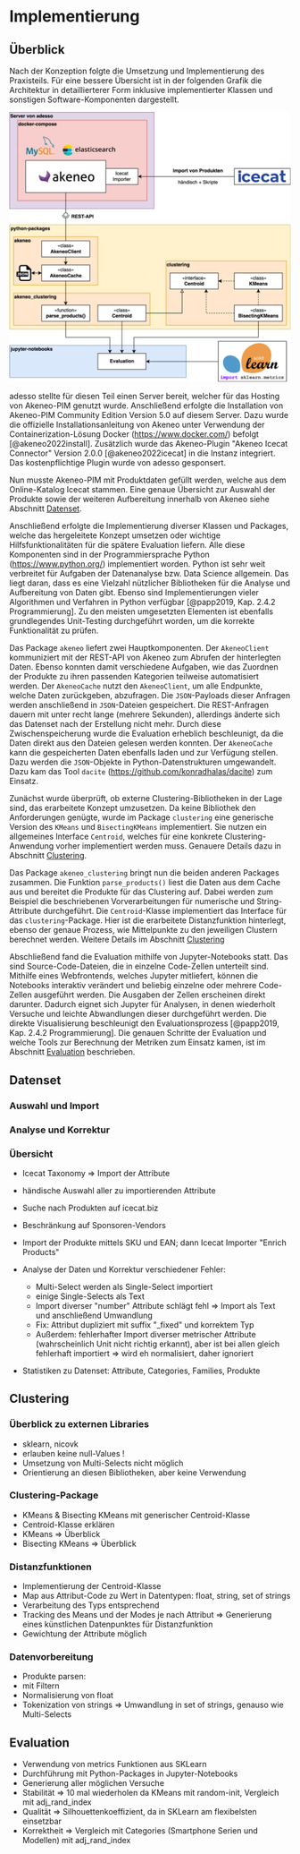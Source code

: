 # Implementierung

## Überblick

Nach der Konzeption folgte die Umsetzung und Implementierung des Praxisteils. Für eine bessere Übersicht ist in der folgenden Grafik die Architektur in detaillierterer Form inklusive implementierter Klassen und sonstigen Software-Komponenten dargestellt.

![Detaillierte Architektur der praktischen Umsetzung](img/architecture-detail.png)

adesso stellte für diesen Teil einen Server bereit, welcher für das Hosting von Akeneo-PIM genutzt wurde. Anschließend erfolgte die Installation von Akeneo-PIM Community Edition Version 5.0 auf diesem Server. Dazu wurde die offizielle Installationsanleitung von Akeneo unter Verwendung der Containerization-Lösung Docker (<https://www.docker.com/>) befolgt [@akeneo2022install]. Zusätzlich wurde das Akeneo-Plugin "Akeneo Icecat Connector" Version 2.0.0 [@akeneo2022icecat] in die Instanz integriert. Das kostenpflichtige Plugin wurde von adesso gesponsert.

Nun musste Akeneo-PIM mit Produktdaten gefüllt werden, welche aus dem Online-Katalog Icecat stammen. Eine genaue Übersicht zur Auswahl der Produkte sowie der weiteren Aufbereitung innerhalb von Akeneo siehe Abschnitt [Datenset](#datenset).

Anschließend erfolgte die Implementierung diverser Klassen und Packages, welche das hergeleitete Konzept umsetzen oder wichtige Hilfsfunktionalitäten für die spätere Evaluation liefern. Alle diese Komponenten sind in der Programmiersprache Python (<https://www.python.org/>) implementiert worden. Python ist sehr weit verbreitet für Aufgaben der Datenanalyse bzw. Data Science allgemein. Das liegt daran, dass es eine Vielzahl nützlicher Bibliotheken für die Analyse und Aufbereitung von Daten gibt. Ebenso sind Implementierungen vieler Algorithmen und Verfahren in Python verfügbar [@papp2019, Kap. 2.4.2 Programmierung]. Zu den meisten umgesetzten Elementen ist ebenfalls grundlegendes Unit-Testing durchgeführt worden, um die korrekte Funktionalität zu prüfen.

Das Package `akeneo` liefert zwei Hauptkomponenten. Der `AkeneoClient` kommuniziert mit der REST-API von Akeneo zum Abrufen der hinterlegten Daten. Ebenso konnten damit verschiedene Aufgaben, wie das Zuordnen der Produkte zu ihren passenden Kategorien teilweise automatisiert werden. Der `AkeneoCache` nutzt den `AkeneoClient`, um alle Endpunkte, welche Daten zurückgeben, abzufragen. Die `JSON`-Payloads dieser Anfragen werden anschließend in `JSON`-Dateien gespeichert. Die REST-Anfragen dauern mit unter recht lange (mehrere Sekunden), allerdings änderte sich das Datenset nach der Erstellung nicht mehr. Durch diese Zwischenspeicherung wurde die Evaluation erheblich beschleunigt, da die Daten direkt aus den Dateien gelesen werden konnten. Der `AkeneoCache` kann die gespeicherten Daten ebenfalls laden und zur Verfügung stellen. Dazu werden die `JSON`-Objekte in Python-Datenstrukturen umgewandelt. Dazu kam das Tool `dacite` (<https://github.com/konradhalas/dacite>) zum Einsatz.

Zunächst wurde überprüft, ob externe Clustering-Bibliotheken in der Lage sind, das erarbeitete Konzept umzusetzen. Da keine Bibliothek den Anforderungen genügte, wurde im Package `clustering` eine generische Version des `KMeans` und `BisectingKMeans` implementiert. Sie nutzen ein allgemeines Interface `Centroid`, welches für eine konkrete Clustering-Anwendung vorher implementiert werden muss. Genauere Details dazu in Abschnitt [Clustering](#clustering).

Das Package `akeneo_clustering` bringt nun die beiden anderen Packages zusammen. Die Funktion `parse_products()` liest die Daten aus dem Cache aus und bereitet die Produkte für das Clustering auf. Dabei werden zum Beispiel die beschriebenen Vorverarbeitungen für numerische und String-Attribute durchgeführt. Die `Centroid`-Klasse implementiert das Interface für das `clustering`-Package. Hier ist die erarbeitete Distanzfunktion hinterlegt, ebenso der genaue Prozess, wie Mittelpunkte zu den jeweiligen Clustern berechnet werden. Weitere Details im Abschnitt [Clustering](#clustering)

Abschließend fand die Evaluation mithilfe von Jupyter-Notebooks statt. Das sind Source-Code-Dateien, die in einzelne Code-Zellen unterteilt sind. Mithilfe eines Webfrontends, welches Jupyter mitliefert, können die Notebooks interaktiv verändert und beliebig einzelne oder mehrere Code-Zellen ausgeführt werden. Die Ausgaben der Zellen erscheinen direkt darunter. Dadurch eignet sich Jupyter für Analysen, in denen wiederholt Versuche und leichte Abwandlungen dieser durchgeführt werden. Die direkte Visualisierung beschleunigt den Evaluationsprozess [@papp2019, Kap. 2.4.2 Programmierung]. Die genauen Schritte der Evaluation und welche Tools zur Berechnung der Metriken zum Einsatz kamen, ist im Abschnitt [Evaluation](#evaluation) beschrieben.

## Datenset

### Auswahl und Import

### Analyse und Korrektur

### Übersicht

- Icecat Taxonomy => Import der Attribute
- händische Auswahl aller zu importierenden Attribute
- Suche nach Produkten auf icecat.biz
- Beschränkung auf Sponsoren-Vendors
- Import der Produkte mittels SKU und EAN; dann Icecat Importer "Enrich Products"
- Analyse der Daten und Korrektur verschiedener Fehler:
  - Multi-Select werden als Single-Select importiert
  - einige Single-Selects als Text
  - Import diverser "number" Attribute schlägt fehl => Import als Text und anschließend Umwandlung
  - Fix: Attribut dupliziert mit suffix "_fixed" und korrektem Typ
  - Außerdem: fehlerhafter Import diverser metrischer Attribute (wahrscheinlich Unit nicht richtig erkannt), aber ist bei allen gleich fehlerhaft importiert => wird eh normalisiert, daher ignoriert

- Statistiken zu Datenset: Attribute, Categories, Families, Produkte

## Clustering

### Überblick zu externen Libraries

- sklearn, nicovk
- erlauben keine null-Values !
- Umsetzung von Multi-Selects nicht möglich
- Orientierung an diesen Bibliotheken, aber keine Verwendung

### Clustering-Package

- KMeans & Bisecting KMeans mit generischer Centroid-Klasse
- Centroid-Klasse erklären
- KMeans => Überblick
- Bisecting KMeans => Überblick

### Distanzfunktionen

- Implementierung der Centroid-Klasse
- Map aus Attribut-Code zu Wert in Datentypen: float, string, set of strings
- Verarbeitung des Typs entsprechend
- Tracking des Means und der Modes je nach Attribut => Generierung eines künstlichen Datenpunktes für Distanzfunktion
- Gewichtung der Attribute möglich

### Datenvorbereitung

- Produkte parsen:
- mit Filtern
- Normalisierung von float
- Tokenization von strings => Umwandlung in set of strings, genauso wie Multi-Selects

## Evaluation

- Verwendung von metrics Funktionen aus SKLearn
- Durchführung mit Python-Packages in Jupyter-Notebooks
- Generierung aller möglichen Versuche
- Stabilität => 10 mal wiederholen da KMeans mit random-init, Vergleich mit adj_rand_index
- Qualität => Silhouettenkoeffizient, da in SKLearn am flexibelsten einsetzbar
- Korrektheit => Vergleich mit Categories (Smartphone Serien und Modellen) mit adj_rand_index
